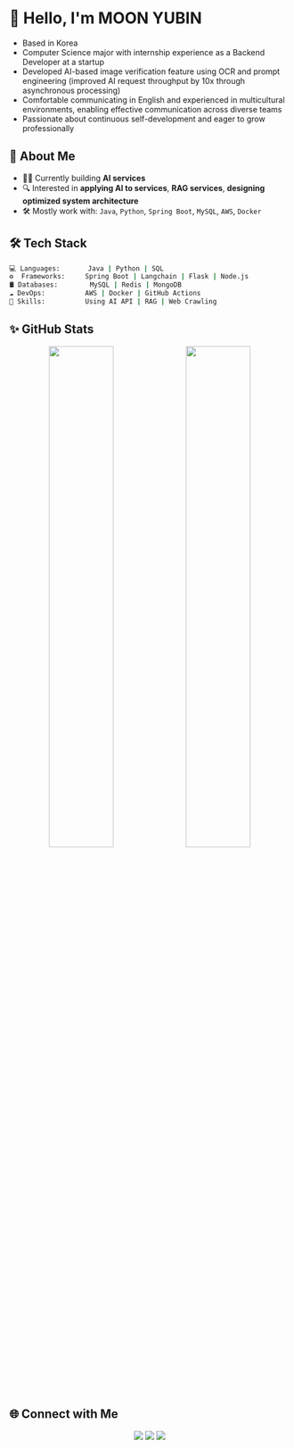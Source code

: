 # 👋 Hello, I'm MOON YUBIN
- Based in Korea
- Computer Science major with internship experience as a Backend Developer at a startup
- Developed AI-based image verification feature using OCR and prompt engineering (improved AI request throughput by 10x through asynchronous processing)
- Comfortable communicating in English and experienced in multicultural environments, enabling effective communication across diverse teams
- Passionate about continuous self-development and eager to grow professionally


## 🧠 About Me
- 🧑‍💻 Currently building **AI services** 
- 🔍 Interested in **applying AI to services**, **RAG services**, **designing optimized system architecture**
- 🛠 Mostly work with: `Java`, `Python`, `Spring Boot`, `MySQL`, `AWS`, `Docker`


## 🛠 Tech Stack

```bash
💻 Languages:       Java | Python | SQL
⚙️  Frameworks:     Spring Boot | Langchain | Flask | Node.js
🛢 Databases:        MySQL | Redis | MongoDB
☁️ DevOps:          AWS | Docker | GitHub Actions
🧪 Skills:          Using AI API | RAG | Web Crawling
```


## ✨ GitHub Stats

<p align="center"> 
  <img src="https://github-readme-stats.vercel.app/api?username=YUBIN-githubb&show_icons=true&theme=calm" width="48%" /> <img src="https://github-readme-stats.vercel.app/api/top-langs/?username=YUBIN-githubb&layout=compact&theme=calm" width="48%" /> 
</p>


## 🌐 Connect with Me

<p align="center"> 
  <a href="https://excessive-frame-7c0.notion.site/Picket-1fb217e465da8088b261ef3a53e5d106"><img src="https://img.shields.io/badge/Notion-black?style=flat&logo=notion&logoColor=white"/></a> 
  <a href="https://yubin-code.tistory.com/"><img src="https://img.shields.io/badge/Tistory-FF5A00?style=flat&logo=blogger&logoColor=white"/></a> 
  <a href="mailto:yubin5744@email.com"><img src="https://img.shields.io/badge/Gmail-D14836?style=flat&logo=gmail&logoColor=white"/></a> </p> 
